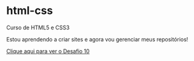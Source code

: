# html-css
 Curso de HTML5 e CSS3
 
 Estou aprendendo a criar sites e agora vou gerenciar meus repositórios!

<p>
    <a href="https://ericodev8.github.io/html-css/DESAFIOS/d10_acompanhado/android.html">Clique aqui para ver o Desafio 10</a>
</p>